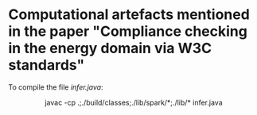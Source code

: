 # Computational artefacts mentioned in the paper "Compliance checking in the energy domain via W3C standards"

To compile the file <i>infer.java</i>: 

<p align="center">
  javac -cp .;./build/classes;./lib/spark/*;./lib/* infer.java
</p>
